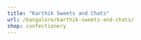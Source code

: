 ```yaml
---
title: "Karthik Sweets and Chats"
url: /bangalore/karthik-sweets-and-chats/
shop: confectionery
---
```

